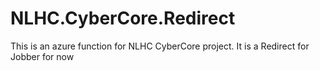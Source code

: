 # NLHC.CyberCore.Redirect
This is an azure function for NLHC CyberCore project. It is a Redirect for Jobber for now
